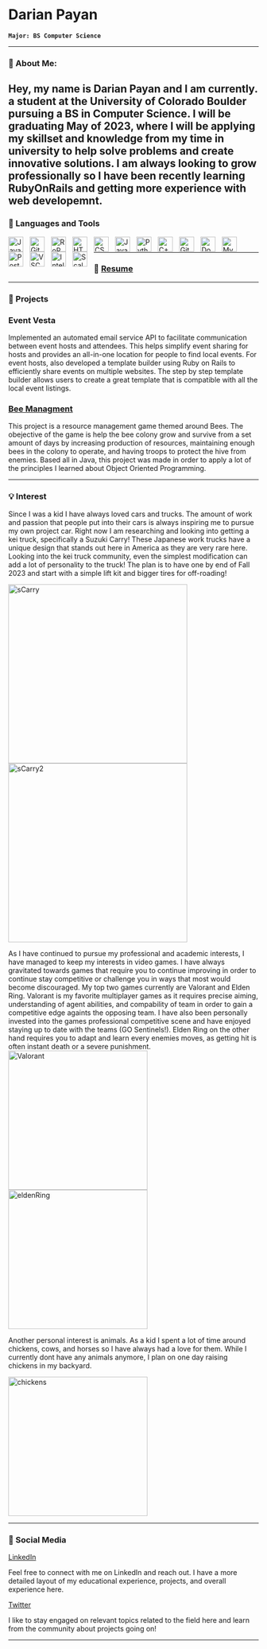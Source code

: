 
# Darian Payan

**`Major: BS Computer Science`**

---
### 💬 About Me:
Hey, my name is Darian Payan and I am currently. a student at the University of Colorado Boulder pursuing a BS in Computer Science. I will be graduating May of 2023, where I will be applying my skillset and knowledge from my time in university to help solve problems and create innovative solutions. I am always looking to grow professionally so I have been recently learning RubyOnRails and getting more experience with web developemnt. 
---

### 🧰 Languages and Tools

<img align="left" alt="Java" width="30px" style="padding-right:10px;" src="https://cdn.jsdelivr.net/gh/devicons/devicon/icons/java/java-original.svg"/>
<img align="left" alt="Git" width="30px" style="padding-right:10px;" src="https://cdn.jsdelivr.net/gh/devicons/devicon/icons/git/git-original.svg" />
<img align="left" alt="RoR" width="30px" style="padding-right:10px;" src="https://1000logos.net/wp-content/uploads/2020/08/Ruby-on-Rails-Logo.jpg" />
<img align="left" alt="HTML" width="30px" style="padding-right:10px;" src="https://cdn.jsdelivr.net/gh/devicons/devicon/icons/html5/html5-plain.svg" />
<img align="left" alt="CSS" width="30px" style="padding-right:10px;" src="https://cdn.jsdelivr.net/gh/devicons/devicon/icons/css3/css3-plain.svg" />
<img align="left" alt="JavaScript" width="30px" style="padding-right:10px;" src="https://cdn.jsdelivr.net/gh/devicons/devicon/icons/javascript/javascript-plain.svg" />
<img align="left" alt="Python" width="30px" style="padding-right:10px;" src="https://cdn.jsdelivr.net/gh/devicons/devicon/icons/python/python-plain.svg" />
<img align="left" alt="C++" width="30px" style="padding-right:10px;" src="https://cdn.jsdelivr.net/gh/devicons/devicon/icons/cplusplus/cplusplus-line.svg" />
<img align="left" alt="GitHub" width="30px" style="padding-right:10px;" src="https://cdn.jsdelivr.net/gh/devicons/devicon/icons/github/github-original.svg" />
<img align="left" alt="Docker" width="30px" style="padding-right:10px;" src="https://cdn.jsdelivr.net/gh/devicons/devicon/icons/docker/docker-plain.svg" />
<img align="left" alt="MySQL" width="30px" style="padding-right:10px;" src="https://cdn.jsdelivr.net/gh/devicons/devicon/icons/mysql/mysql-original.svg" />
<img align="left" alt="PostgresSQL" width="30px" style="padding-right:10px;" src="https://cdn.jsdelivr.net/gh/devicons/devicon/icons/postgresql/postgresql-original.svg" />
<img align="left" alt="VSCode" width="30px" style="padding-right:10px;" src="https://cdn.jsdelivr.net/gh/devicons/devicon/icons/vscode/vscode-original.svg" />
<img align="left" alt="IntelliJ" width="30px" style="padding-right:10px;" src="https://cdn.jsdelivr.net/gh/devicons/devicon/icons/intellij/intellij-plain.svg" />
<img align="left" alt="Scala" width="30px" style="padding-right:10px;" src="https://cdn.jsdelivr.net/gh/devicons/devicon/icons/scala/scala-original.svg" />    
<br />

---

### 📘 <a href="https://drive.google.com/file/d/1bIPYFdVzr2EmJ-bPmBkrmzo1ECh-VO-R/view?usp=sharing">Resume</a>

---

### 🚀 Projects

### Event Vesta
Implemented an automated email service API to facilitate communication between event hosts and attendees. This helps simplify event sharing for hosts and provides an all-in-one location for people to find local events. 
For event hosts, also developed a template builder using Ruby on Rails to efficiently share events on multiple websites. The step by step template builder allows users to create a great template that is compatible with all the local event listings.


### <a href="https://github.com/Plootle/BeeGame">Bee Managment </a>
This project is a resource management game themed around Bees. The obejective of the game is help the  bee colony grow and survive from a set amount of days by increasing production of resources, maintaining enough bees in the colony to operate, and having troops to protect the hive from enemies. Based all in Java, this project was made in order to apply a lot of the principles I learned about Object Oriented Programming. 

---

### 💡 Interest

Since I was a kid I have always loved cars and trucks. The amount of work and passion that people put into their cars is always inspiring me to pursue my own project car. Right now I am researching and looking into getting a kei truck, specifically a Suzuki Carry! These Japanese work trucks have a unique design that stands out here in America as they are very rare here. Looking into the kei truck community, even the simplest modification can add a lot of personality to the truck! The plan is to have one by end of Fall 2023 and start with a simple lift kit and bigger tires for off-roading! 

<img align="left" alt="sCarry" width="360px" style="padding-right:10px;" src="https://www.recoilweb.com/wp-content/uploads/2010/09/1990-suzuki-carry-front-three-quarter-958x639.jpg" />
<img align="left" alt="sCarry2" width="360px" style="padding-right:10px;" src="https://upload.wikimedia.org/wikipedia/commons/thumb/c/c2/Honda_Acty_Truck_HA9_0326.JPG/2880px-Honda_Acty_Truck_HA9_0326.JPG" />
<br clear="left"/>

As I have continued to pursue my professional and academic interests, I have managed to keep my interests in video games. I have always gravitated towards games that require you to continue improving in order to continue stay competitive or challenge you in ways that most would become discouraged. My top two games currently are Valorant and Elden Ring. Valorant is my favorite multiplayer games as it requires precise aiming, understanding of agent abilities, and compability of team in order to gain a competitive edge againts the opposing team. I have also been personally invested into the games professional competitive scene and have enjoyed staying up to date with the teams (GO Sentinels!). Elden Ring on the other hand requires you to adapt and learn every enemies moves, as getting hit is often instant death or a severe punishment.
<br>
<img align="left" alt="Valorant" width="280px" style="padding-right:10px;" src="https://imgrosetta.mynet.com.tr/file/15040280/15040280-728xauto.jpg" />
<img align="left" alt="eldenRing" width="280px" style="padding-right:10px;" src="https://www.cinelinx.com/wp-content/uploads/2022/02/elden-ring-key-art-1271785.jpg" />
<br clear="left"/>

<p>Another personal interest is animals. As a kid I spent a lot of time around chickens, cows, and horses so I have always had a love for them. While I currently dont have any animals anymore, I plan on one day raising chickens in my backyard.</p>

<img align="left" alt="chickens" width="280px" style="padding-right:10px;" src="https://www.freedomrangerhatchery.com/wp-content/uploads/2019/03/flock.jpg"/>

<br clear="left"/>

---

### 🧶 Social Media

<a href="https://www.linkedin.com/in/darian-payan/">LinkedIn</a>
<p>Feel free to connect with me on LinkedIn and reach out. I have a more detailed layout of my educational experience, projects, and overall experience here.</p>

<a href="https://twitter.com/darian_payan">Twitter</a>

<p>I like to stay engaged on relevant topics related to the field here and learn from the community about projects going on!</p>

---